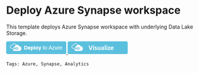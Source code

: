 # Deploy Azure Synapse workspace

This template deploys Azure Synapse workspace with underlying Data Lake Storage.

<a href="https://portal.azure.com/#create/Microsoft.Template/uri/https%3A%2F%2Fraw.githubusercontent.com%2Fjocapc%2Fsql-server-samples%2Fsynapse%2Fsamples%2Fmanage%2Fsynapse-analytics%2Fazuredeploy.json" target="_blank">
<img src="https://raw.githubusercontent.com/Azure/azure-quickstart-templates/master/1-CONTRIBUTION-GUIDE/images/deploytoazure.png"/>
</a>
<a href="http://armviz.io/#/?load=https%3A%2F%2Fraw.githubusercontent.com%2Fjocapc%2Fsql-server-samples%2Fsynapse%2Fsamples%2Fmanage%2Fsynapse-analytics%2Fworkspace%2Fazuredeploy.json" target="_blank">
<img src="https://raw.githubusercontent.com/Azure/azure-quickstart-templates/master/1-CONTRIBUTION-GUIDE/images/visualizebutton.png"/>
</a>

`Tags: Azure, Synapse, Analytics`
